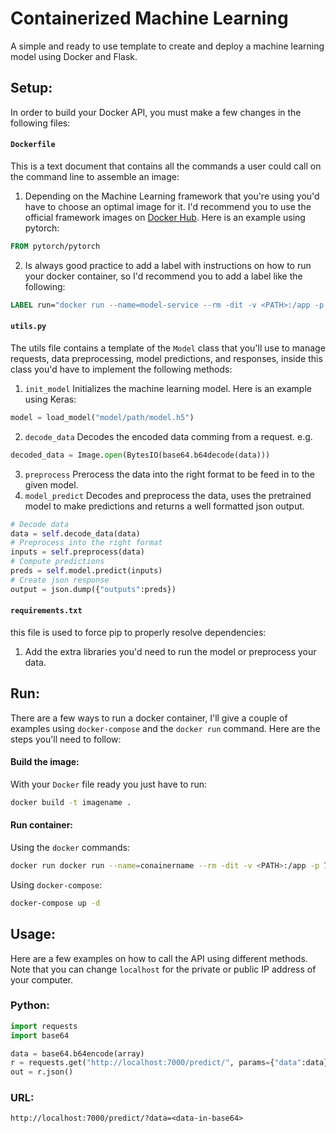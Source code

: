 # Containerized Machine Learning
A simple and ready to use template to create and deploy a machine learning model using Docker and Flask.

## Setup:

In order to build your Docker API, you must make a few changes in the following files:
#### `Dockerfile` 
This is a text document that contains all the commands a user could call on the command line to assemble an image: 
  1. Depending on the Machine Learning framework that you're using you'd have to choose an optimal image for it. I'd recommend you to use the official framework images on [Docker Hub](https://hub.docker.com/). Here is an example using pytorch:
  ```dockerfile
  FROM pytorch/pytorch 
  ```
  2. Is always good practice to add a label with instructions on how to run your docker container, so I'd recommend you to add a label like the following:
  ```dockerfile
  LABEL run="docker run --name=model-service --rm -dit -v <PATH>:/app -p 7001:7000 modelimage"
  ```

#### `utils.py` 
The utils file contains a template of the `Model` class that you'll use to manage requests, data preprocessing, model predictions, and responses, inside this class you'd have to implement the following methods:
  1. `init_model` Initializes the machine learning model. Here is an example using Keras:
  ```python
  model = load_model("model/path/model.h5")
  ```
  2. `decode_data` Decodes the encoded data comming from a request. e.g.
  ```python
  decoded_data = Image.open(BytesIO(base64.b64decode(data)))
  ```
  3. `preprocess` Prerocess the data into the right format to be feed in to the given model.
  4. `model_predict` Decodes and preprocess the data, uses the pretrained model to make predictions and returns a well formatted json output.
  ```python
  # Decode data
  data = self.decode_data(data)
  # Preprocess into the right format
  inputs = self.preprocess(data)
  # Compute predictions
  preds = self.model.predict(inputs)
  # Create json response
  output = json.dump({"outputs":preds})
  ```

#### `requirements.txt` 
this file is used to force pip to properly resolve dependencies:
  1. Add the extra libraries you'd need to run the model or preprocess your data.

## Run:

There are a few ways to run a docker container, I'll give a couple of examples using `docker-compose` and the `docker run` command. Here are the steps you'll need to follow:

#### Build the image:
With your `Docker` file ready you just have to run:
```bash
docker build -t imagename .
```

#### Run container:
Using the `docker` commands:
```bash
docker run docker run --name=conainername --rm -dit -v <PATH>:/app -p 7001:7000 imagename
```
Using `docker-compose`:
```bash
docker-compose up -d
```

## Usage:
Here are a few examples on how to call the API using different methods. Note that you can change `localhost` for the private or public IP address of your computer.

### Python:
```python
import requests
import base64

data = base64.b64encode(array)
r = requests.get("http://localhost:7000/predict/", params={"data":data})
out = r.json()
```

### URL:
```
http://localhost:7000/predict/?data=<data-in-base64>
```
